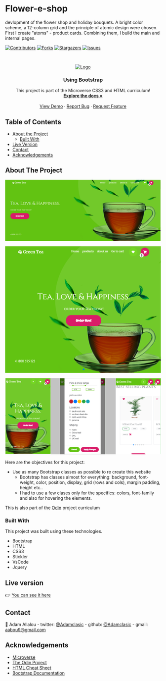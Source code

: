 # Flower-e-shop
devlopment of the flower shop and holiday bouquets. 
A bright color scheme, a 12-column grid and the principle of atomic design were chosen. 
First I create "atoms" - product cards. Combining them, I build the main and internal pages.


<!--
*** Thanks for checking out this README Template. If you have a suggestion that would
*** make this better, please fork the repo and create a pull request or simply open
*** an issue with the tag "enhancement".
*** Thanks again! Now go create something AMAZING! :D
-->

<!-- PROJECT SHIELDS -->
<!--
*** I'm using markdown "reference style" links for readability.
*** Reference links are enclosed in brackets [ ] instead of parentheses ( ).
*** See the bottom of this document for the declaration of the reference variables
*** for contributors-url, forks-url, etc. This is an optional, concise syntax you may use.
*** https://www.markdownguide.org/basic-syntax/#reference-style-links
-->
[![Contributors][contributors-shield]][contributors-url]
[![Forks][forks-shield]][forks-url]
[![Stargazers][stars-shield]][stars-url]
[![Issues][issues-shield]][issues-url]

<!-- PROJECT LOGO -->
<br />
<p align="center">
  <a href="https://github.com/adamclasic/Flower-e-shop">
    <img src="https://i.dlpng.com/static/png/4034060-newsweek-logo-png-transparent-svg-vector-freebie-supply-newsweek-png-800_600_preview.webp" alt="Logo" width="145" height="80">
  </a>

  <h3 align="center">Using Bootstrap</h3>

  <p align="center">
    This project is part of the Microverse CSS3 and HTML curriculum!
    <br />
    <a href="https://github.com/adamclasic/Flower-e-shop/issues"><strong>Explore the docs »</strong></a>
    <br />
    <br />
    <a href="https://rawcdn.githack.com/adamclasic/Flower-e-shop/c9a21d59041c7c03272cff2e75cb794bd9d79a38/index.html">View Demo</a>
    ·
    <a href="https://github.com/adamclasic/Flower-e-shop/issues">Report Bug</a>
    ·
    <a href="https://github.com/adamclasic/Flower-e-shop/issues">Request Feature</a>
  </p>
</p>

<!-- TABLE OF CONTENTS -->
## Table of Contents

* [About the Project](#about-the-project)
  * [Built With](#built-with)
* [Live Version](#live-version)
* [Contact](#contact)
* [Acknowledgements](#acknowledgements)

<!-- ABOUT THE PROJECT -->
## About The Project

![product-screenshot](images/screenshot.png)

![screenshot](images/screenshot-md.png)

![screenshot](images/screenshot-sm.png)
<!-- 
This project is trying to replicate as much as possible the [NewsWeek.com](https://www.newsweek.com/) page. -->

Here are the objectives for this project:
* Use as many Bootstrap classes as possible to re create this website
	* Bootstrap has classes almost for everything: background, font-weight, color, position, display, grid (rows and cols), margin padding, height etc..
	* I had to use a few clases only for the specifics: colors, font-family and also for hovering the elements.

This is also part of the [Odin](https://www.theodinproject.com/courses/html5-and-css3/lessons/Flower-e-shop) project curriculum

### Built With
This project was built using these technologies.
* Bootstrap
* HTML
* CSS3
* Stickler
* VsCode
* Jquery

<!-- LIVE VERSION -->
## Live version

:point_right:  [You can see it here](https://adamclasic.github.io/Flower-e-shop/)

<!-- CONTACT -->
## Contact

👤 Adam Allalou - twitter: [@Adamclasic](https://twitter.com/justin_clasic) - github: [@Adamclasic](https://github.com/adamclasic) - gmail: aabou9@gmail.com


<!-- ACKNOWLEDGEMENTS -->
## Acknowledgements
* [Microverse](https://www.microverse.org/)
* [The Odin Project](https://www.theodinproject.com/)
* [HTML Cheat Sheet](https://htmlcheatsheet.com/js/)
* [Bootstrap Documentation](https://getbootstrap.com/docs/4.3/getting-started/introduction/)

<!-- MARKDOWN LINKS & IMAGES -->
<!-- https://www.markdownguide.org/basic-syntax/#reference-style-links -->
[contributors-shield]: https://img.shields.io/github/contributors/adamclasic/Flower-e-shop.svg?style=flat-square
[contributors-url]: https://github.com/adamclasic/Flower-e-shop/graphs/contributors
[forks-shield]: https://img.shields.io/github/forks/adamclasic/Flower-e-shop.svg?style=flat-square
[forks-url]: https://github.com/adamclasic/Flower-e-shop/network/members
[stars-shield]: https://img.shields.io/github/stars/adamclasic/Flower-e-shop.svg?style=flat-square
[stars-url]: https://github.com/adamclasic/Flower-e-shop/stargazers
[issues-shield]: https://img.shields.io/github/issues/adamclasic/Flower-e-shop.svg?style=flat-square
[issues-url]: https://github.com/adamclasic/Flower-e-shop/issues
[product-screenshot]: /pics/readme/screenshot.png